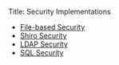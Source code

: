 Title: Security Implementations

- [File-based Security](file/about.html)
- [Shiro Security](shiro/about.html)
- [LDAP Security](ldap/about.html)
- [SQL Security](sql/about.html)


